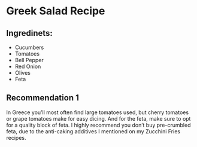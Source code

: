 # Greek Salad Recipe
## Ingredinets:
* Cucumbers
* Tomatoes
* Bell Pepper
* Red Onion
* Olives
* Feta

## Recommendation 1

In Greece you’ll most often find large tomatoes used, but cherry tomatoes or grape tomatoes make for easy dicing.
And for the feta, make sure to opt for a quality block of feta.
I highly recommend you don’t buy pre-crumbled feta, due to the anti-caking additives
I mentioned on my Zucchini Fries recipes.
